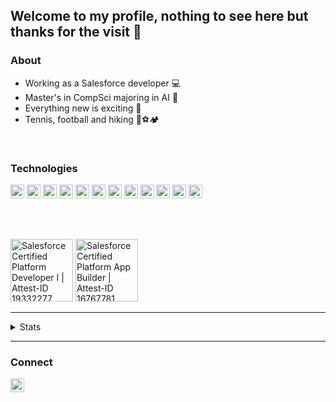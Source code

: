 ## Welcome to my profile, nothing to see here but thanks for the visit 👋


### About
- Working as a Salesforce developer 💻
- Master's in CompSci majoring in AI 🤖
- Everything new is exciting 🌟
- Tennis, football and hiking 🎾⚽🏕️

<br/>

### Technologies

<img alt="Salesforce" width="22px" src="https://cdn.jsdelivr.net/npm/simple-icons@v3/icons/salesforce.svg"/> <img alt="Javascript" width="22px" src="https://cdn.jsdelivr.net/npm/simple-icons@v3/icons/javascript.svg"/> <img alt="HTML" width="22px" src="https://cdn.jsdelivr.net/npm/simple-icons@v3/icons/html5.svg"/> <img alt="CSS" width="22px" src="https://cdn.jsdelivr.net/npm/simple-icons@v3/icons/css3.svg"/> <img alt="Java" width="22px" src="https://cdn.jsdelivr.net/npm/simple-icons@v3/icons/java.svg"/> <img alt="Vue" width="22px" src="https://cdn.jsdelivr.net/npm/simple-icons@v3/icons/vue-dot-js.svg"/> <img alt="Node" width="22px" src="https://cdn.jsdelivr.net/npm/simple-icons@v3/icons/node-dot-js.svg"/> <img alt="Web components" width="22px" src="https://cdn.jsdelivr.net/npm/simple-icons@v3/icons/webcomponents-dot-org.svg"/> <img alt="Sass" width="22px" src="https://cdn.jsdelivr.net/npm/simple-icons@v3/icons/sass.svg"/> <img alt="Jekyll" width="22px" src="https://cdn.jsdelivr.net/npm/simple-icons@v3/icons/jekyll.svg"/> <img alt="Python" width="22px" src="https://cdn.jsdelivr.net/npm/simple-icons@v3/icons/python.svg"/> <img alt="Firebase" width="22px" src="https://cdn.jsdelivr.net/npm/simple-icons@v3/icons/firebase.svg"/>
<!--
<img alt="MySQL" width="22px" src="https://cdn.jsdelivr.net/npm/simple-icons@v3/icons/mysql.svg"/>
<img alt="LaTeX" width="22px" src="https://cdn.jsdelivr.net/npm/simple-icons@v3/icons/latex.svg"/>
<img alt="VS Code" width="22px" src="https://cdn.jsdelivr.net/npm/simple-icons@v3/icons/visualstudiocode.svg"/>
<img alt="Adobe inDesign" width="22px" src="https://cdn.jsdelivr.net/npm/simple-icons@v3/icons/adobeindesign.svg"/>
<img alt="Adobe illustrator" width="22px" src="https://cdn.jsdelivr.net/npm/simple-icons@v3/icons/adobeillustrator.svg"/>
<img alt="Adobe Lightroom" width="22px" src="https://cdn.jsdelivr.net/npm/simple-icons@v3/icons/adobelightroomcc.svg"/>
<img alt="Adobe XD" width="22px" src="https://cdn.jsdelivr.net/npm/simple-icons@v3/icons/adobexd.svg"/>
-->

<br/><br/>

<img alt="Salesforce Certified Platform Developer I | Attest-ID 19332277" width="100px" src="https://drm--c.na114.content.force.com/servlet/servlet.ImageServer?id=0153k00000AH6rl&oid=00DF0000000gZsu&lastMod=1571914738000"/> <img alt="Salesforce Certified Platform App Builder | Attest-ID 16767781" width="100px" src="https://drm--c.na114.content.force.com/servlet/servlet.ImageServer?id=0153k00000AH6rg&oid=00DF0000000gZsu&lastMod=1571914579000"/>


-----

<details>
    <summary> Stats </summary>
    <img align="left" alt="GitHub stats" src="https://github-readme-stats.vercel.app/api?username=hajoch&show_icons=true&hide_border=true&count_private=true" />
</details>

-----

### Connect

[<img align="left" alt="Hallvard Jore Christensen | LinkedIn" width="22px" src="https://cdn.jsdelivr.net/npm/simple-icons@v3/icons/linkedin.svg"/>][linkedin]
<br/>


[linkedin]: https://linkedin.com/in/hallvardjorechristensen
